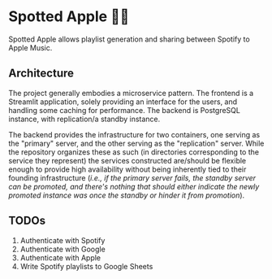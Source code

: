 # Spotted Apple :apple::snake:
Spotted Apple allows playlist generation and sharing between Spotify to Apple Music.

## Architecture
The project generally embodies a microservice pattern. The frontend is a Streamlit application, solely providing an interface for the users, and handling some caching for performance. The backend is PostgreSQL instance, with replication/a standby instance.

The backend provides the infrastructure for two containers, one serving as the "primary" server, and the other serving as the "replication" server. While the repository organizes these as such (in directories corresponding to the service they represent) the services constructed are/should be flexible enough to provide high availability without being inherently tied to their founding infrastructure (_i.e., if the primary server fails, the standby server can be promoted, and there's nothing that should either indicate the newly promoted instance was once the standby or hinder it from promotion_).

## TODOs
1. Authenticate with Spotify
2. Authenticate with Google
3. Authenticate with Apple
4. Write Spotify playlists to Google Sheets
